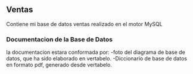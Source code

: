 ## Ventas
Contiene mi base de datos ventas realizado en el motor MySQL

### Documentacion de la Base de Datos
la documentacion estara conformada por:
-foto del diagrama de base de datos, que ha sido elaborado en vertabelo.
-Diccionario de base de datos en formato pdf, generado desde vertabelo.